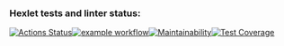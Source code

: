 ### Hexlet tests and linter status:
[![Actions Status](https://github.com/ViktorSitnikov97/java-project-72/actions/workflows/hexlet-check.yml/badge.svg)](https://github.com/ViktorSitnikov97/java-project-72/actions)[![example workflow](https://github.com/ViktorSitnikov97/java-project-72/actions/workflows/main.yml/badge.svg)](https://github.com/ViktorSitnikov97/java-project-72/actions)[![Maintainability](https://api.codeclimate.com/v1/badges/3b58008aec971875ce24/maintainability)](https://codeclimate.com/github/ViktorSitnikov97/java-project-72/maintainability)[![Test Coverage](https://api.codeclimate.com/v1/badges/3b58008aec971875ce24/test_coverage)](https://codeclimate.com/github/ViktorSitnikov97/java-project-72/test_coverage)
